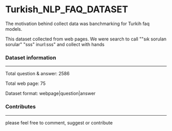 # Turkish_NLP_FAQ_DATASET

The motivation behind collect data was banchmarking for Turkih faq models.

This dataset collected from web pages. We were search to call ""sık sorulan sorular" "sss" inurl:sss" and collect with hands

### Dataset information
------------

Total question & answer: 2586

Total web page: 75

Dataset format: webpage|question|answer

### Contributes
--------------

please feel free to comment, suggest or contribute

